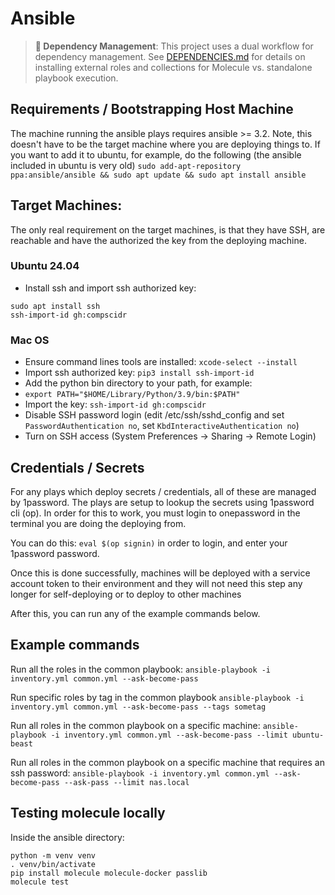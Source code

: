# Ansible

> **📖 Dependency Management**: This project uses a dual workflow for dependency management. See [DEPENDENCIES.md](DEPENDENCIES.md) for details on installing external roles and collections for Molecule vs. standalone playbook execution.

## Requirements / Bootstrapping Host Machine
The machine running the ansible plays requires ansible >= 3.2. 
Note, this doesn't have to be the target machine where you are deploying things to.
If you want to add it to ubuntu, for example, do the following (the ansible included in ubuntu is very old)
```sudo add-apt-repository ppa:ansible/ansible && sudo apt update && sudo apt install ansible```

## Target Machines:
The only real requirement on the target machines, is that they have SSH, are reachable
and have the authorized the key from the deploying machine.

### Ubuntu 24.04
- Install ssh and import ssh authorized key: 
```
sudo apt install ssh
ssh-import-id gh:compscidr
```

### Mac OS
- Ensure command lines tools are installed: `xcode-select --install`
- Import ssh authorized key: `pip3 install ssh-import-id`
- Add the python bin directory to your path, for example:
- `export PATH="$HOME/Library/Python/3.9/bin:$PATH"`
- Import the key: `ssh-import-id gh:compscidr`
- Disable SSH password login (edit /etc/ssh/sshd_config and set `PasswordAuthentication no`, set `KbdInteractiveAuthentication no`)
- Turn on SSH access (System Preferences -> Sharing -> Remote Login)

## Credentials / Secrets
For any plays which deploy secrets / credentials, all of these are managed by 1password.
The plays are setup to lookup the secrets using 1password cli (op). In order for this 
to work, you must login to onepassword in the terminal you are doing the deploying from.

You can do this: `eval $(op signin)` in order to login, and enter your 1password password.

Once this is done successfully, machines will be deployed with a service account token to
their environment and they will not need this step any longer for self-deploying or to
deploy to other machines

After this, you can run any of the example commands below.

## Example commands

Run all the roles in the common playbook:
`ansible-playbook -i inventory.yml common.yml --ask-become-pass`

Run specific roles by tag in the common playbook
`ansible-playbook -i inventory.yml common.yml --ask-become-pass --tags sometag`

Run all roles in the common playbook on a specific machine:
`ansible-playbook -i inventory.yml common.yml --ask-become-pass --limit ubuntu-beast`

Run all roles in the common playbook on a specific machine that requires an ssh password:
`ansible-playbook -i inventory.yml common.yml --ask-become-pass --ask-pass --limit nas.local`

## Testing molecule locally
Inside the ansible directory:
```
python -m venv venv
. venv/bin/activate
pip install molecule molecule-docker passlib
molecule test
```